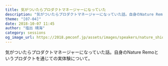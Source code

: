 ```yaml
---
title: 気がついたらプロダクトマネージャーになっていた
description: "気がついたらプロダクトマネージャーになっていた話。自身のNature Remoというプロダクトを通じての実体験について。"
theme: "[07-04]"
date: 2018-10-07 11:45
author: "塩出 晴海"
category: sessions
og_image_url: https://2018.pmconf.jp/assets/images/speakers/nature_shiode.jpg
---
```

気がついたらプロダクトマネージャーになっていた話。自身のNature Remoというプロダクトを通じての実体験について。
